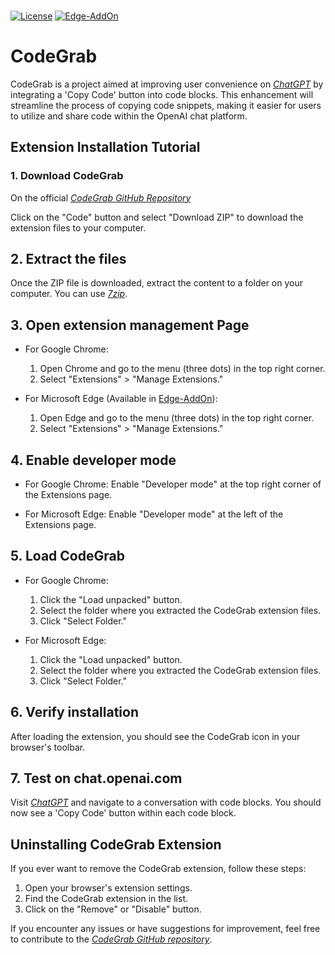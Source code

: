 ###
[![License](https://img.shields.io/badge/License-MIT-green.svg)](https://www.mit.edu/~amini/LICENSE.md)
[![Edge-AddOn](https://img.shields.io/badge/-Edge-blue?logo=microsoft-edge&logoColor=white)](https://microsoftedge.microsoft.com/addons/detail/codegrab/hdfhhmdlkfihcmlmdnkfamgepiakbglb)


# CodeGrab
CodeGrab is a project aimed at improving user convenience on _[ChatGPT](https://chat.openai.com)_ by integrating a 'Copy Code' button into code blocks. This enhancement will streamline the process of copying code snippets, making it easier for users to utilize and share code within the OpenAI chat platform.


## Extension Installation Tutorial

### 1. Download CodeGrab

On the official _[CodeGrab GitHub Repository](https://github.com/yourusername/codegrab)_

Click on the "Code" button and select "Download ZIP" to download the extension files to your computer.


## 2. Extract the files

Once the ZIP file is downloaded, extract the content to a folder on your computer. You can use _[7zip](https://www.7-zip.org)_.


## 3. Open extension management Page

- For Google Chrome:
  1. Open Chrome and go to the menu (three dots) in the top right corner.
  2. Select "Extensions" > "Manage Extensions."

- For Microsoft Edge (Available in [Edge-AddOn](https://microsoftedge.microsoft.com/addons/detail/codegrab/hdfhhmdlkfihcmlmdnkfamgepiakbglb)):
  1. Open Edge and go to the menu (three dots) in the top right corner.
  2. Select "Extensions" > "Manage Extensions."


## 4. Enable developer mode

- For Google Chrome:
  Enable "Developer mode" at the top right corner of the Extensions page.

- For Microsoft Edge:
  Enable "Developer mode" at the left of the Extensions page.

## 5. Load CodeGrab

- For Google Chrome:
  1. Click the "Load unpacked" button.
  2. Select the folder where you extracted the CodeGrab extension files.
  3. Click "Select Folder."

- For Microsoft Edge:
  1. Click the "Load unpacked" button.
  2. Select the folder where you extracted the CodeGrab extension files.
  3. Click "Select Folder."


## 6. Verify installation

After loading the extension, you should see the CodeGrab icon in your browser's toolbar.


## 7. Test on chat.openai.com

Visit _[ChatGPT](https://chat.openai.com)_ and navigate to a conversation with code blocks. You should now see a 'Copy Code' button within each code block.


## Uninstalling CodeGrab Extension
If you ever want to remove the CodeGrab extension, follow these steps:

1. Open your browser's extension settings.
1. Find the CodeGrab extension in the list.
3. Click on the "Remove" or "Disable" button.



If you encounter any issues or have suggestions for improvement, feel free to contribute to the _[CodeGrab GitHub repository](https://github.com/yourusername/codegrab)_.
